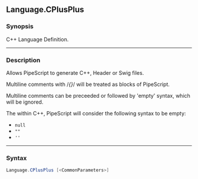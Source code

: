 Language.CPlusPlus
------------------

### Synopsis
C++ Language Definition.

---

### Description

Allows PipeScript to generate C++, Header or Swig files.

Multiline comments with /*{}*/ will be treated as blocks of PipeScript.

Multiline comments can be preceeded or followed by 'empty' syntax, which will be ignored.

The within C++, PipeScript will consider the following syntax to be empty:

* ```null```
* ```""```
* ```''```

---

### Syntax
```PowerShell
Language.CPlusPlus [<CommonParameters>]
```

